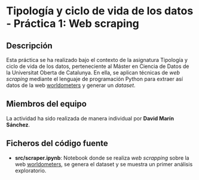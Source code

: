 # Tipología y ciclo de vida de los datos - Práctica 1: Web scraping

## Descripción

Esta práctica se ha realizado bajo el contexto de la asignatura Tipología y ciclo de vida de los datos, perteneciente al Máster en Ciencia de Datos de la Universitat Oberta de Catalunya. En ella, se aplican técnicas de _web scraping_ mediante el lenguaje de programación Python para extraer así datos de la web [worldometers](https://www.worldometers.info/coronavirus/) y generar un _dataset_.

## Miembros del equipo

La actividad ha sido realizada de manera individual por **David Marín Sánchez**.

## Ficheros del código fuente

* **src/scraper.ipynb**: Notebook donde se realiza _web scrapping_ sobre la web [worldometers](https://www.worldometers.info/coronavirus/), se genera el dataset y se muestra un primer análisis exploratorio.